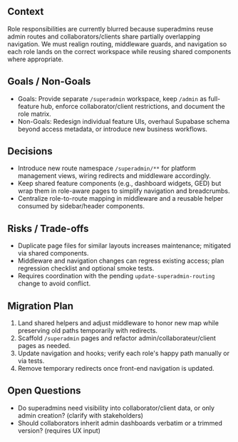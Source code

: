 ## Context
Role responsibilities are currently blurred because superadmins reuse admin routes and collaborators/clients share partially overlapping navigation. We must realign routing, middleware guards, and navigation so each role lands on the correct workspace while reusing shared components where appropriate.

## Goals / Non-Goals
- Goals: Provide separate `/superadmin` workspace, keep `/admin` as full-feature hub, enforce collaborator/client restrictions, and document the role matrix.
- Non-Goals: Redesign individual feature UIs, overhaul Supabase schema beyond access metadata, or introduce new business workflows.

## Decisions
- Introduce new route namespace `/superadmin/**` for platform management views, wiring redirects and middleware accordingly.
- Keep shared feature components (e.g., dashboard widgets, GED) but wrap them in role-aware pages to simplify navigation and breadcrumbs.
- Centralize role-to-route mapping in middleware and a reusable helper consumed by sidebar/header components.

## Risks / Trade-offs
- Duplicate page files for similar layouts increases maintenance; mitigated via shared components.
- Middleware and navigation changes can regress existing access; plan regression checklist and optional smoke tests.
- Requires coordination with the pending `update-superadmin-routing` change to avoid conflict.

## Migration Plan
1. Land shared helpers and adjust middleware to honor new map while preserving old paths temporarily with redirects.
2. Scaffold `/superadmin` pages and refactor admin/collaborateur/client pages as needed.
3. Update navigation and hooks; verify each role's happy path manually or via tests.
4. Remove temporary redirects once front-end navigation is updated.

## Open Questions
- Do superadmins need visibility into collaborator/client data, or only admin creation? (clarify with stakeholders)
- Should collaborators inherit admin dashboards verbatim or a trimmed version? (requires UX input)
